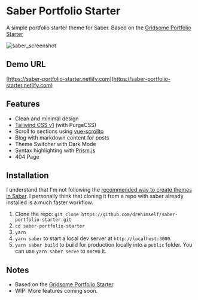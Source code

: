 # Saber Portfolio Starter

A simple portfolio starter theme for Saber. Based on the [Gridsome Portfolio Starter](https://github.com/drehimself/gridsome-portfolio-starter)

![saber_screenshot](https://user-images.githubusercontent.com/4316355/65113403-0fdb9b80-d9b1-11e9-9bda-f5737db13a69.jpg)

## Demo URL

[https://saber-portfolio-starter.netlify.com](https://saber-portfolio-starter.netlify.com)

## Features

- Clean and minimal design
- [Tailwind CSS v1](https://tailwindcss.com) (with PurgeCSS)
- Scroll to sections using [vue-scrollto](https://github.com/rigor789/vue-scrollto)
- Blog with markdown content for posts
- Theme Switcher with Dark Mode
- Syntax highlighting with [Prism.js](https://saber.land/docs/markdown-features.html#code-highlighting)
- 404 Page

## Installation

I understand that I'm not following the [recommended way to create themes in Saber](https://saber.land/docs/themes.html). I personally think that cloning it from a repo with saber already installed is a much faster workflow.

1. Clone the repo: `git clone https://github.com/drehimself/saber-portfolio-starter.git`
2. `cd saber-portfolio-starter`
3. `yarn`
4. `yarn saber` to start a local dev server at `http://localhost:3000`.
5. `yarn saber build` to build for production locally into a `public` folder. You can use `yarn saber serve` to serve it.

## Notes

 - Based on the [Gridsome Portfolio Starter](https://github.com/drehimself/gridsome-portfolio-starter).
 - WIP: More features coming soon.

